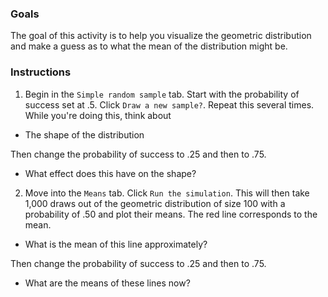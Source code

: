 ### Goals

The goal of this activity is to help you visualize the geometric distribution and make a guess as to what the mean of the distribution might be.

### Instructions

1. Begin in the `Simple random sample` tab. Start with the probability of success set at .5. Click `Draw a new sample?`. Repeat this several times. While you're doing this, think about 

- The shape of the distribution

Then change the probability of success to .25 and then to .75.

- What effect does this have on the shape?

2. Move into the `Means` tab. Click `Run the simulation`. This will then take 1,000 draws out of the geometric distribution of size 100 with a probability of .50 and plot their means. The red line corresponds to the mean. 

- What is the mean of this line approximately?

Then change the probability of  success to .25 and then to .75.

- What are the means of these lines now?

  